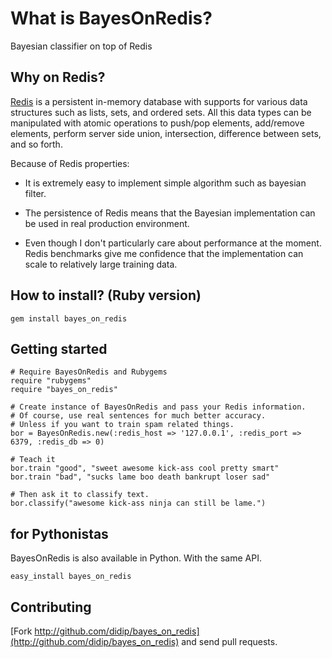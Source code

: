 # What is BayesOnRedis?

Bayesian classifier on top of Redis

## Why on Redis?

[Redis](http://code.google.com/p/redis) is a persistent in-memory database with supports for various data structures such as lists, sets, and ordered sets.
All this data types can be manipulated with atomic operations to push/pop elements, add/remove elements, perform server side union, intersection, difference between sets, and so forth.

Because of Redis properties:

 * It is extremely easy to implement simple algorithm such as bayesian filter.

 * The persistence of Redis means that the Bayesian implementation can be used in real production environment.

 * Even though I don't particularly care about performance at the moment. Redis benchmarks give me confidence that the implementation can scale to relatively large training data.

## How to install? (Ruby version)

    gem install bayes_on_redis

## Getting started

    # Require BayesOnRedis and Rubygems
    require "rubygems"
    require "bayes_on_redis"
    
    # Create instance of BayesOnRedis and pass your Redis information.
    # Of course, use real sentences for much better accuracy.
    # Unless if you want to train spam related things.
    bor = BayesOnRedis.new(:redis_host => '127.0.0.1', :redis_port => 6379, :redis_db => 0)

    # Teach it
    bor.train "good", "sweet awesome kick-ass cool pretty smart"
    bor.train "bad", "sucks lame boo death bankrupt loser sad"

    # Then ask it to classify text.
    bor.classify("awesome kick-ass ninja can still be lame.")

## for Pythonistas

BayesOnRedis is also available in Python. With the same API.

    easy_install bayes_on_redis



## Contributing

[Fork http://github.com/didip/bayes_on_redis](http://github.com/didip/bayes_on_redis) and send pull requests.

